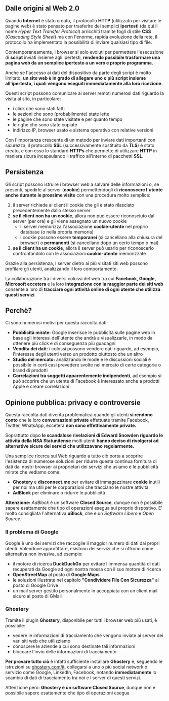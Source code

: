 ## Dalle origini al Web 2.0

Quando __Internet__ è stato creato, il protocollo __HTTP__ (utilizzato per visitare le pagine web) è stato pensato per trasferire dei semplici __ipertesti__ (da qui il nome _Hyper Text Transfer Protocol_) arricchiti tramite fogli di stile __CSS__ (_Cascading Style Sheet_) ma con l'enorme, rapida evoluzione della rete, il protocollo ha implementato la possibilità di inviare qualsiasi tipo di file.

Contemporaneamente, i browser si solo evoluti per permettere l'esecuzione di __script__ inviati insieme agli ipertesti, __rendendo possibile trasformare una pagina web da un semplice ipertesto a un vero e proprio programma.__

Anche se l'accesso ai dati del dispositivo da parte degli script è molto limitato, __un sito web è in grado di allegare uno o più script insieme all'ipertesto, i quali vengono eseguiti immediatamente alla loro ricezione__.

Questi script possono comunicare ai server remoti numerosi dati riguardo la visita al sito, in particolare:

- i click che sono stati fatti
- le sezioni che sono (probabilmente) state lette
- le pagine che sono state visitate e per quanto tempo
- le righe che sono state copiate
- indirizzo IP, browser usato e sistema operativo con relative versioni

Con l'importanza crescente di un metodo per inviare dati importanti con sicurezza, il protocollo __SSL__ (successivamente sostituito da __TLS__) è stato creato, e con esso lo standard __HTTPs__ che permette di utilizzare __HTTP__ in maniera sicura incapsulando il traffico all'interno di pacchetti __SSL__.

## Persistenza

Gli script possono istruire i browser web a salvare delle informazioni o, se presenti, spedirle al server (__cookie__) permettendogli di __riconoscere l'utente anche durante le prossime visite__ con una procedura molto semplice:

1. il server richiede al client il cookie che gli è stato rilasciato precedentemente dallo stesso server
1. __se il client non ha un cookie__, allora non può essere riconosciuto dal server (per ora) e gli viene assegnato un nuovo cookie
    - il server memorizza l'associazione __cookie-utente__ nel proprio database (o nella propria memoria)
    - i cookie possono essere __temporanei__ (si cancellano alla chiusura del browser) o __permanenti__ (si cancellano dopo un certo tempo o mai)
1. __se il client ha un cookie__, allora il server può usarlo per riconoscerlo confrontandolo con le associazioni __cookie-utente__ memorizzate

Grazie alla persistenza, i server dietro ai più visitati siti web possono profilare gli utenti, analizzando il loro comportamento.

La collaborazione tra i diversi colossi del web tra cui __Facebook, Google, Microsoft eccetera__ e la loro __integrazione con la maggior parte dei siti web__ consente a loro di __tracciare ogni attività online di ogni utente che utilizza questi servizi__.

## Perchè?

Ci sono numerosi motivi per questa raccolta dati:

- __Pubblicità mirate:__ Google inserisce le pubblicità sulle pagine web in base agli interessi dell'utente che andrà a visualizzarle, in modo da ottenere più click e di conseguenza più guadagni
- __Vendita dei dati:__ i colossi possono vendere dati riguardo, ad esempio, l'interesse degli utenti verso un prodotto piuttosto che un altro
- __Studio del mercato:__ analizzando le mode e le discussioni sociali è possibile in certi casi prevedere svolte nel mercato di certe categorie o brand di prodotti
- __Correlazioni tra soggetti apparentemente indipendenti__, ad esempio si può scoprire che un utente di Facebook è interessato anche a prodotti Apple e creare correlazioni

## Opinione pubblica: privacy e controversie

Questa raccolta dati diventa problematica quando gli utenti __si rendono conto__ che le loro __conversazioni private__ effettuate tramite Facebook, Twitter, WhatsApp, eccetera __non sono effettivamente private.__

Soprattutto dopo __le scandalose rivelazioni di Edward Snowden riguardo le attività della NSA Statunitense__ molti utenti __hanno deciso di rivolgersi ad alternative sicure dei servizi che utilizzavano regolarmente.__

Una semplice ricerca sul Web riguardo a tutto ciò porta a scoprire l'esistenza di numerose soluzioni per ridurre questa continua fornitura di dati dai nostri browser ai proprietari dei servizi che usiamo e le pubblicità mirate che vediamo come:

- __Ghostery__ e __disconnect.me__ per evitare di immagazzinare __cookie__ inutili per noi ma utili per le corporazioni che tracciano le nostre attività
- __AdBlock__ per eliminare o ridurre le pubblicità

__Attenzione:__ _AdBlock_ è un software __Closed Source__, dunque non è possibile sapere esattamente che tipo di operazioni esegua sul proprio dispostivo. E' molto consigliata l'alternativa __uBlock__, che è un _Software Libero_ e _Open Source_.

### Il problema di Google

Google è uno dei servizi che raccoglie il maggior numero di dati dai propri utenti. Volendone approfittare, esistono dei servizi che si offrono come alternativa non invasiva, ad esempio:

- il motore di ricerca __DuckDuckGo__ per evitare l'immensa quantità di dati recuperati da Google ad ogni nostra mossa con il suo motore di ricerca
- __OpenStreetMap__ al posto di __Google Maps__
- le soluzioni illustrate nel capitolo __"Condividere File Con Sicurezza"__ al posto di Google Drive
- un mail server gestito personalmente in accoppiata con un client mail sicuro al posto di GMail

### Ghostery

Tramite il plugin __Ghostery__, disponibile per tutti i browser web più usati, è possibile:

- vedere le informazioni di tracciamento che vengono inviate ai server dei vari siti web che utilizziamo
- conoscere le aziende a cui sono destinate tali informazioni
- bloccare l'invio delle informazioni di tracciamento

__Per provare tutto ciò__ è infatti sufficiente installare __Ghostery__ e, seguendo le istruzioni su [ghostery.com/it](http://ghostery.com/it/), collegarsi a uno o più social network o servizio come Google, LinkedIn, Facebook, notando __immediatamente__ lo scambio di dati di tracciamento tra noi e i server di questi servizi.

Attenzione però: __Ghostery è un software Closed Source__, dunque non è possibile sapere esattamente che tipo di operazioni esegua
